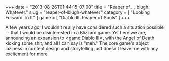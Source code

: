 +++
date = "2013-08-26T01:44:15-07:00"
title = "Reaper of ... blugh.  Whatever."
slug = "reaper-of-blugh-whatever"
category = [ "Looking Forward To It" ]
game = [ "Diablo III: Reaper of Souls" ]
+++

A few years ago, I wouldn't really have considered such a situation possible -- that I would be disinterested in a Blizzard game.  Yet here we are, announcing an expansion to <game:Diablo III>, with the <a href="http://www.joystiq.com/2013/08/21/blizzard-debuts-diablo-3-reaper-of-souls-opening-cinematic/">Angel of Death</a> kicking some shit; and all I can say is "meh."  The core game's abject laziness in content design and storytelling just doesn't leave me with any excitement for more.